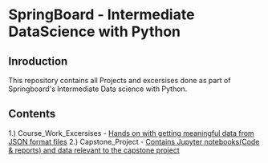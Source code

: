 # SpringBoard - Intermediate DataScience with Python

## Inroduction
This repository contains all Projects and excersises done as part of Springboard's Intermediate Data science with Python.

## Contents

1.) Course_Work_Excersises - [Hands on with getting meaningful data from JSON format files]()
2.) Capstone_Project - [Contains Jupyter notebooks(Code & reports) and data relevant to the capstone project]()
